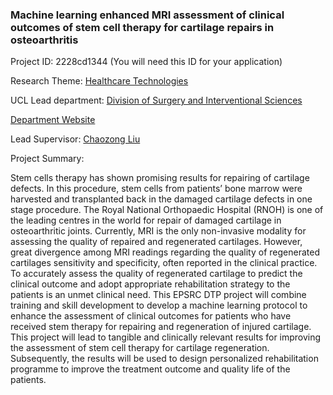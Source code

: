 ### Machine learning enhanced MRI assessment of clinical outcomes of stem cell therapy for cartilage repairs in osteoarthritis

Project ID: 2228cd1344
(You will need this ID for your application)

Research Theme: [Healthcare Technologies](../themes/healthcare-technologies.md)

UCL Lead department: [Division of Surgery and Interventional Sciences](../departments/division-of-surgery-and-interventional-sciences.md)

[Department Website](https://www.ucl.ac.uk/surgery)

Lead Supervisor: [Chaozong Liu](https://profiles.ucl.ac.uk/40758)

Project Summary:

Stem cells therapy has shown promising results for repairing of cartilage defects. In this procedure, stem cells from  patients’ bone marrow were harvested and transplanted back in the damaged cartilage defects in one stage procedure.  The Royal National Orthopaedic Hospital (RNOH)  is one of the leading centres in the world for repair of damaged  cartilage in osteoarthritic joints. Currently, MRI is the only non-invasive modality for assessing the quality of repaired and regenerated cartilages. However, great divergence among MRI readings regarding the quality of regenerated  cartilages sensitivity and specificity, often reported in the clinical practice. To accurately assess the quality of regenerated cartilage to predict the clinical outcome and adopt appropriate rehabilitation strategy to the patients is an unmet clinical need.
This EPSRC DTP project will combine training and skill development to develop a machine learning protocol to  enhance the assessment of clinical outcomes for patients who have received stem therapy for repairing and  regeneration of injured cartilage. This project will lead to tangible and clinically relevant results for improving the 
assessment of stem cell therapy for cartilage regeneration. Subsequently, the results will be used to design personalized rehabilitation programme to improve the treatment outcome and quality life of the patients.
